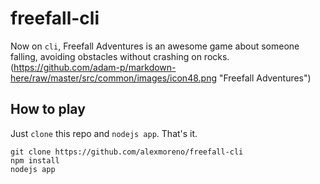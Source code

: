 # freefall-cli

Now on `cli`, Freefall Adventures is an awesome game about someone falling, avoiding obstacles without crashing on rocks.
(https://github.com/adam-p/markdown-here/raw/master/src/common/images/icon48.png "Freefall Adventures")



## How to play
Just `clone` this repo and `nodejs app`. That's it. 
```
git clone https://github.com/alexmoreno/freefall-cli
npm install
nodejs app
```